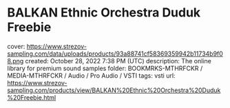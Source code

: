 # BALKAN Ethnic Orchestra Duduk Freebie

cover: https://www.strezov-sampling.com/data/uploads/products/93a88741cf58369359942b11734b9f08.png
created: October 28, 2022 7:38 PM (UTC)
description: The online library for premium sound samples
folder: BOOKMRKS-MTHRFCKR / MEDIA-MTHRFCKR / Audio / Pro Audio / VSTI
tags: vsti
url: https://www.strezov-sampling.com/products/view/BALKAN%20Ethnic%20Orchestra%20Duduk%20Freebie.html